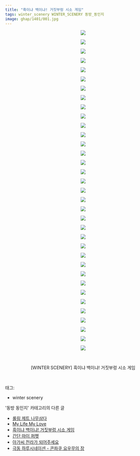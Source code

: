 ```yaml
---
title: "흑이냐 백이냐! 거짓부렁 시소 게임"
tags: winter_scenery WINTER_SCENERY 동방_동인지
image: ghap/1401/001.jpg
---
```

<div class="article">
<p style="text-align: center; clear: none; float: none;"><img src="{{ site.nasurl }}/ghap/1401/001.jpg"/></p>
<p style="text-align: center; clear: none; float: none;"><img src="{{ site.nasurl }}/ghap/1401/002.jpg"/></p>
<p style="text-align: center; clear: none; float: none;"><img src="{{ site.nasurl }}/ghap/1401/003.jpg"/></p>
<p style="text-align: center; clear: none; float: none;"><img src="{{ site.nasurl }}/ghap/1401/004.jpg"/></p>
<p style="text-align: center; clear: none; float: none;"><img src="{{ site.nasurl }}/ghap/1401/005.jpg"/></p>
<p style="text-align: center; clear: none; float: none;"><img src="{{ site.nasurl }}/ghap/1401/006.jpg"/></p>
<p style="text-align: center; clear: none; float: none;"><img src="{{ site.nasurl }}/ghap/1401/007.jpg"/></p>
<p style="text-align: center; clear: none; float: none;"><img src="{{ site.nasurl }}/ghap/1401/008.jpg"/></p>
<p style="text-align: center; clear: none; float: none;"><img src="{{ site.nasurl }}/ghap/1401/009.jpg"/></p>
<p style="text-align: center; clear: none; float: none;"><img src="{{ site.nasurl }}/ghap/1401/010.jpg"/></p>
<p style="text-align: center; clear: none; float: none;"><img src="{{ site.nasurl }}/ghap/1401/011.jpg"/></p>
<p style="text-align: center; clear: none; float: none;"><img src="{{ site.nasurl }}/ghap/1401/012.jpg"/></p>
<p style="text-align: center; clear: none; float: none;"><img src="{{ site.nasurl }}/ghap/1401/013.jpg"/></p>
<p style="text-align: center; clear: none; float: none;"><img src="{{ site.nasurl }}/ghap/1401/014.jpg"/></p>
<p style="text-align: center; clear: none; float: none;"><img src="{{ site.nasurl }}/ghap/1401/015.jpg"/></p>
<p style="text-align: center; clear: none; float: none;"><img src="{{ site.nasurl }}/ghap/1401/016.jpg"/></p>
<p style="text-align: center; clear: none; float: none;"><img src="{{ site.nasurl }}/ghap/1401/017.jpg"/></p>
<p style="text-align: center; clear: none; float: none;"><img src="{{ site.nasurl }}/ghap/1401/018.jpg"/></p>
<p style="text-align: center; clear: none; float: none;"><img src="{{ site.nasurl }}/ghap/1401/019.jpg"/></p>
<p style="text-align: center; clear: none; float: none;"><img src="{{ site.nasurl }}/ghap/1401/020.jpg"/></p>
<p style="text-align: center; clear: none; float: none;"><img src="{{ site.nasurl }}/ghap/1401/021.jpg"/></p>
<p style="text-align: center; clear: none; float: none;"><img src="{{ site.nasurl }}/ghap/1401/022.jpg"/></p>
<p style="text-align: center; clear: none; float: none;"><img src="{{ site.nasurl }}/ghap/1401/023.jpg"/></p>
<p style="text-align: center; clear: none; float: none;"><img src="{{ site.nasurl }}/ghap/1401/024.jpg"/></p>
<p style="text-align: center; clear: none; float: none;"><img src="{{ site.nasurl }}/ghap/1401/025.jpg"/></p>
<p style="text-align: center; clear: none; float: none;"><img src="{{ site.nasurl }}/ghap/1401/026.jpg"/></p>
<p style="text-align: center; clear: none; float: none;"><img src="{{ site.nasurl }}/ghap/1401/027.jpg"/></p>
<p style="text-align: center; clear: none; float: none;"><img src="{{ site.nasurl }}/ghap/1401/028.jpg"/></p>
<p style="text-align: center; clear: none; float: none;"><img src="{{ site.nasurl }}/ghap/1401/029.jpg"/></p>
<p style="text-align: center; clear: none; float: none;"><img src="{{ site.nasurl }}/ghap/1401/030.jpg"/></p>
<p style="text-align: center; clear: none; float: none;"><img src="{{ site.nasurl }}/ghap/1401/031.jpg"/></p>
<p style="text-align: center; clear: none; float: none;"><img src="{{ site.nasurl }}/ghap/1401/032.jpg"/></p>
<p style="text-align: center; clear: none; float: none;"><img src="{{ site.nasurl }}/ghap/1401/033.jpg"/></p>
<p style="text-align: center; clear: none; float: none;"><img src="{{ site.nasurl }}/ghap/1401/034.jpg"/></p>
<p style="text-align: center; clear: none; float: none;"><img src="{{ site.nasurl }}/ghap/1401/035.jpg"/></p>
<p style="text-align: center; clear: none; float: none;"><br/></p>
<p style="text-align: center; clear: none; float: none;">[WINTER SCENERY] 흑이냐 백이냐! 거짓부렁 시소 게임</p>
<p><br/></p>
</div><div class="tagTrail">
<p>태그: </p>
<ul>
<li>winter scenery</li>
</ul>
</div><div class="another">
<p>'동방 동인지' 카테고리의 다른 글</p>
<ul>
<li><a href="/2016-08-07-ghap_1403">롤링 제트 나무삼다</a></li>
<li><a href="/2016-08-07-ghap_1402">My Life My Love</a></li>
<li><a href="/2016-08-07-ghap_1401">흑이냐 백이냐! 거짓부렁 시소 게임</a></li>
<li><a href="/2016-08-07-ghap_1400">간단 마이 퍼펫</a></li>
<li><a href="/2016-08-07-ghap_1398">아가씨 전라가 되어주세요</a></li>
<li><a href="/2016-08-07-ghap_1397">극동 하루시네이션 - 콘파쿠 요우무의 장</a></li>
</ul>
</div><div class="cb_module cb_fluid">
<div class="cb_wrt cb_profile">
</div><!-- commentList close -->
</div>
<br/>
<p id="refer"></p>
<br/>
